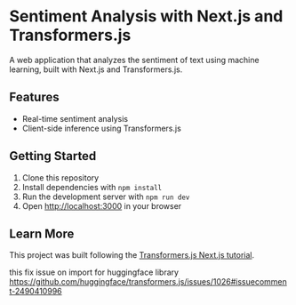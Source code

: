 # Sentiment Analysis with Next.js and Transformers.js

A web application that analyzes the sentiment of text using machine learning, built with Next.js and Transformers.js.

## Features
- Real-time sentiment analysis
- Client-side inference using Transformers.js

## Getting Started
1. Clone this repository
2. Install dependencies with `npm install`
3. Run the development server with `npm run dev`
4. Open [http://localhost:3000](http://localhost:3000) in your browser

## Learn More
This project was built following the [Transformers.js Next.js tutorial](https://huggingface.co/docs/transformers.js/en/tutorials/next).

this fix issue on import for huggingface library 
https://github.com/huggingface/transformers.js/issues/1026#issuecomment-2490410996
